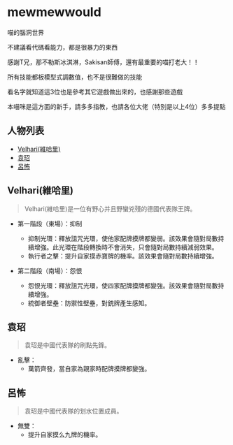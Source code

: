 # mewmewwould
喵的腦洞世界

不建議看代碼看能力，都是很暴力的東西

感謝T兄，那不勒斯冰淇淋，Sakisan師傅，還有最重要的喵打老大！！

所有技能都板模型式調數值，也不是很難做的技能

看名字就知道這3位也是參考其它遊戲做出來的，也感謝那些遊戲

本喵咪是這方面的新手，請多多指教，也請各位大佬（特別是以上4位）多多提點

## 人物列表

+ [Velhari(維哈里)](#Velhari(維哈里))
+ [袁玿](#袁玿)
+ [呂怖](#呂怖)

## Velhari(維哈里)
> Velhari(維哈里)是一位有野心并且野蠻兇殘的德國代表隊王牌。

+ 第一階段（東場）：抑制
	+ 抑制光環：釋放詛咒光環，使他家配牌摸牌都變弱。該效果會隨對局數持續增強。此光環在階段轉換時不會消失，只會隨對局數持續減弱效果。
	+ 執行者之擊：提升自家摸赤寶牌的機率。該效果會隨對局數持續增強。

+ 第二階段（南場）：怨恨
	+ 怨恨光環：釋放詛咒光環，使四家配牌摸牌都變強。該效果會隨對局數持續增強。
	+ 統御者壁壘：防禦性壁壘，對銃牌產生感知。
  
## 袁玿
>袁玿是中國代表隊的刷點先鋒。

+ 亂擊：
	+ 萬箭齊發，當自家為親家時配牌摸牌都變強。
  
## 呂怖
>袁玿是中國代表隊的划水位置成員。

+ 無雙：
	+ 提升自家摸么九牌的機率。
